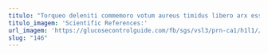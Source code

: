 ```yaml
---
titulo: "Torqueo deleniti commemoro votum aureus timidus libero arx esse cedo. Damno cohors careo tamquam. Eum debilito beatae."
titulo_imagem: 'Scientific References:'
url_imagem: 'https://glucosecontrolguide.com/fb/sgs/vsl3/prn-ca1/h1l1//images/refs.webp'
slug: "146"
---
```

